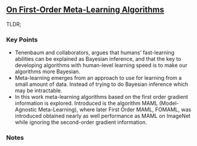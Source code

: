 ## [On First-Order Meta-Learning Algorithms](https://arxiv.org/abs/1803.029999)

TLDR; 

### Key Points
- Tenenbaum and collaborators, argues that humans’ fast-learning abilities can
be explained as Bayesian inference, and that the key to developing algorithms with human-level learning speed is to make our algorithms more Bayesian.
- Meta-learning emerges from an approach to use for learning from a small amount of data. Instead of trying to do Bayesian inference which may be intractable.
- In this work meta-learning algorithms based on the first order gradient information is explored. Introduced is the algorithm MAML (Model-Agnostic Meta-Learning), where later First Order MAML, FOMAML, was introduced obtained nearly as well performance as MAML on ImageNet while ignoring the second-order gradient information.

### Notes